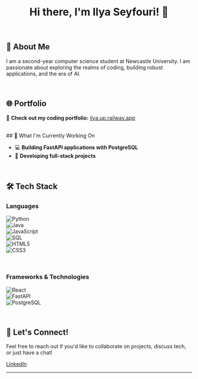 <h1 align="center">Hi there, I'm Ilya Seyfouri! 👋</h1>




<br>

## 💫 About Me

I am a second-year computer science student at Newcastle University. I am passionate about exploring the realms of coding, building robust applications, and the era of AI.



<br>

## 🌐 Portfolio

🔗 **Check out my coding portfolio:** [ilya.up.railway.app](https://ilya.up.railway.app)



<br>
## 🚀 What I'm Currently Working On

- 💻 **Building FastAPI applications with PostgreSQL**  
- 🔧 **Developing full-stack projects**


<br>


## 🛠️ Tech Stack

### Languages

![Python](https://img.shields.io/badge/Python-3776AB?style=for-the-badge&logo=python&logoColor=white)  
![Java](https://img.shields.io/badge/Java-ED8B00?style=for-the-badge&logo=openjdk&logoColor=white)  
![JavaScript](https://img.shields.io/badge/JavaScript-F7DF1E?style=for-the-badge&logo=javascript&logoColor=black)  
![SQL](https://img.shields.io/badge/SQL-336791?style=for-the-badge&logo=postgresql&logoColor=white)  
![HTML5](https://img.shields.io/badge/HTML5-E34F26?style=for-the-badge&logo=html5&logoColor=white)  
![CSS3](https://img.shields.io/badge/CSS3-1572B6?style=for-the-badge&logo=css3&logoColor=white)  



<br>

### Frameworks & Technologies

![React](https://img.shields.io/badge/React-20232A?style=for-the-badge&logo=react&logoColor=61DAFB)  
![FastAPI](https://img.shields.io/badge/FastAPI-005571?style=for-the-badge&logo=fastapi)  
![PostgreSQL](https://img.shields.io/badge/PostgreSQL-316192?style=for-the-badge&logo=postgresql&logoColor=white)  



<br>

## 🤝 Let's Connect!

Feel free to reach out if you'd like to collaborate on projects, discuss tech, or just have a chat!

[LinkedIn](https://www.linkedin.com/in/ilya-seyfouri-3824422a0)

---
